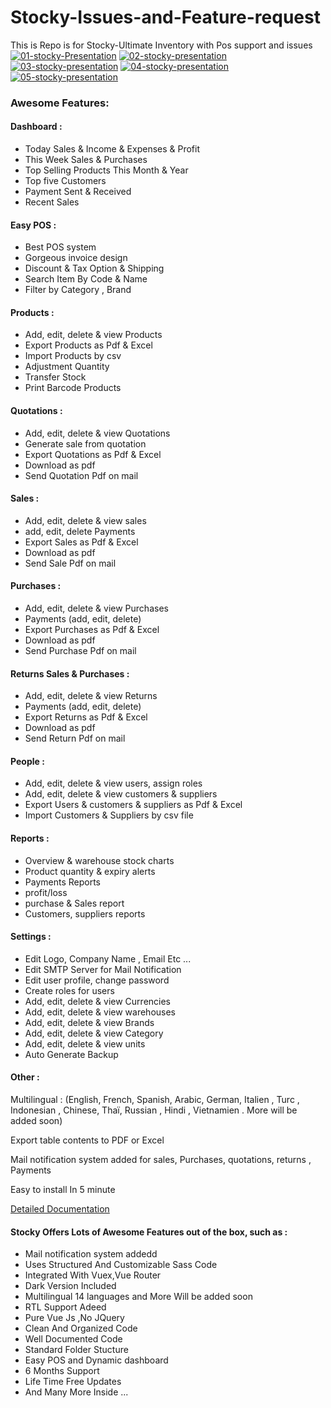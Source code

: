 # Stocky-Issues-and-Feature-request
This is Repo is for Stocky-Ultimate Inventory with Pos support and issues 
[![01-stocky-Presentation](https://i.ibb.co/ZM3Pv9s/01-stocky-Presentation.jpg)](https://stocky.ui-lib.com) [![02-stocky-presentation](https://i.ibb.co/DCHTpD5/02-stocky-presentation.jpg)](https://stocky.ui-lib.com) [![03-stocky-presentation](https://i.ibb.co/gSsBF4H/03-stocky-presentation.jpg)](https://stocky.ui-lib.com) [![04-stocky-presentation](https://i.ibb.co/pdHMrD0/04-stocky-presentation.jpg)](https://stocky.ui-lib.com) [![05-stocky-presentation](https://i.ibb.co/y4yK38F/05-stocky-presentation.jpg)](https://stocky.ui-lib.com)

### Awesome Features:

#### Dashboard :

*   Today Sales & Income & Expenses & Profit
*   This Week Sales & Purchases
*   Top Selling Products This Month & Year
*   Top five Customers
*   Payment Sent & Received
*   Recent Sales

#### Easy POS :

*   Best POS system
*   Gorgeous invoice design
*   Discount & Tax Option & Shipping
*   Search Item By Code & Name
*   Filter by Category , Brand

#### Products :

*   Add, edit, delete & view Products
*   Export Products as Pdf & Excel
*   Import Products by csv
*   Adjustment Quantity
*   Transfer Stock
*   Print Barcode Products

#### Quotations :

*   Add, edit, delete & view Quotations
*   Generate sale from quotation
*   Export Quotations as Pdf & Excel
*   Download as pdf
*   Send Quotation Pdf on mail

#### Sales :

*   Add, edit, delete & view sales
*   add, edit, delete Payments
*   Export Sales as Pdf & Excel
*   Download as pdf
*   Send Sale Pdf on mail

>

#### Purchases :

*   Add, edit, delete & view Purchases
*   Payments (add, edit, delete)
*   Export Purchases as Pdf & Excel
*   Download as pdf
*   Send Purchase Pdf on mail

#### Returns Sales & Purchases :

*   Add, edit, delete & view Returns
*   Payments (add, edit, delete)
*   Export Returns as Pdf & Excel
*   Download as pdf
*   Send Return Pdf on mail

#### People :

*   Add, edit, delete & view users, assign roles
*   Add, edit, delete & view customers & suppliers
*   Export Users & customers & suppliers as Pdf & Excel
*   Import Customers & Suppliers by csv file

#### Reports :

*   Overview & warehouse stock charts
*   Product quantity & expiry alerts
*   Payments Reports
*   profit/loss
*   purchase & Sales report
*   Customers, suppliers reports

#### Settings :

*   Edit Logo, Company Name , Email Etc ...
*   Edit SMTP Server for Mail Notification
*   Edit user profile, change password
*   Create roles for users
*   Add, edit, delete & view Currencies
*   Add, edit, delete & view warehouses
*   Add, edit, delete & view Brands
*   Add, edit, delete & view Category
*   Add, edit, delete & view units
*   Auto Generate Backup

#### Other :

Multilingual : (English, French, Spanish, Arabic, German, Italien , Turc , Indonesian , Chinese, Thaï, Russian , Hindi , Vietnamien . More will be added soon)

Export table contents to PDF or Excel

Mail notification system added for sales, Purchases, quotations, returns , Payments

Easy to install In 5 minute

[Detailed Documentation](https://stocky.ui-lib.com/documentation/index.html)

#### Stocky Offers Lots of Awesome Features out of the box, such as :

*   Mail notification system addedd
*   Uses Structured And Customizable Sass Code
*   Integrated With Vuex,Vue Router
*   Dark Version Included
*   Multilingual 14 languages and More Will be added soon
*   RTL Support Adeed
*   Pure Vue Js ,No JQuery
*   Clean And Organized Code
*   Well Documented Code
*   Standard Folder Stucture
*   Easy POS and Dynamic dashboard
*   6 Months Support
*   Life Time Free Updates
*   And Many More Inside ...
